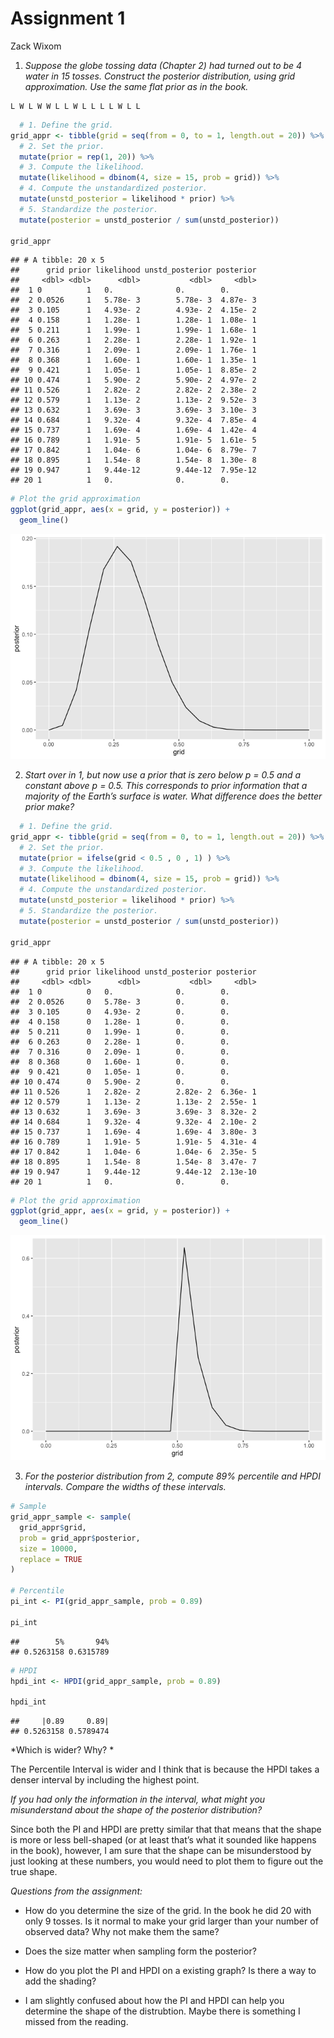 Assignment 1
================
Zack Wixom

1.  *Suppose the globe tossing data (Chapter 2) had turned out to be 4
    water in 15 tosses. Construct the posterior distribution, using grid
    approximation. Use the same flat prior as in the book.*

<!-- end list -->

    L W L W W L L W L L L L W L L 

``` r
  # 1. Define the grid.
grid_appr <- tibble(grid = seq(from = 0, to = 1, length.out = 20)) %>% 
  # 2. Set the prior.
  mutate(prior = rep(1, 20)) %>% 
  # 3. Compute the likelihood.
  mutate(likelihood = dbinom(4, size = 15, prob = grid)) %>% 
  # 4. Compute the unstandardized posterior.
  mutate(unstd_posterior = likelihood * prior) %>% 
  # 5. Standardize the posterior.
  mutate(posterior = unstd_posterior / sum(unstd_posterior))

grid_appr
```

    ## # A tibble: 20 x 5
    ##      grid prior likelihood unstd_posterior posterior
    ##     <dbl> <dbl>      <dbl>           <dbl>     <dbl>
    ##  1 0          1   0.              0.        0.      
    ##  2 0.0526     1   5.78e- 3        5.78e- 3  4.87e- 3
    ##  3 0.105      1   4.93e- 2        4.93e- 2  4.15e- 2
    ##  4 0.158      1   1.28e- 1        1.28e- 1  1.08e- 1
    ##  5 0.211      1   1.99e- 1        1.99e- 1  1.68e- 1
    ##  6 0.263      1   2.28e- 1        2.28e- 1  1.92e- 1
    ##  7 0.316      1   2.09e- 1        2.09e- 1  1.76e- 1
    ##  8 0.368      1   1.60e- 1        1.60e- 1  1.35e- 1
    ##  9 0.421      1   1.05e- 1        1.05e- 1  8.85e- 2
    ## 10 0.474      1   5.90e- 2        5.90e- 2  4.97e- 2
    ## 11 0.526      1   2.82e- 2        2.82e- 2  2.38e- 2
    ## 12 0.579      1   1.13e- 2        1.13e- 2  9.52e- 3
    ## 13 0.632      1   3.69e- 3        3.69e- 3  3.10e- 3
    ## 14 0.684      1   9.32e- 4        9.32e- 4  7.85e- 4
    ## 15 0.737      1   1.69e- 4        1.69e- 4  1.42e- 4
    ## 16 0.789      1   1.91e- 5        1.91e- 5  1.61e- 5
    ## 17 0.842      1   1.04e- 6        1.04e- 6  8.79e- 7
    ## 18 0.895      1   1.54e- 8        1.54e- 8  1.30e- 8
    ## 19 0.947      1   9.44e-12        9.44e-12  7.95e-12
    ## 20 1          1   0.              0.        0.

``` r
# Plot the grid approximation
ggplot(grid_appr, aes(x = grid, y = posterior)) +
  geom_line()
```

![](assignment-1_files/figure-gfm/unnamed-chunk-2-1.png)<!-- -->

2.  *Start over in 1, but now use a prior that is zero below p = 0.5 and
    a constant above p = 0.5. This corresponds to prior information that
    a majority of the Earth’s surface is water. What difference does the
    better prior make?*

<!-- end list -->

``` r
  # 1. Define the grid.
grid_appr <- tibble(grid = seq(from = 0, to = 1, length.out = 20)) %>% 
  # 2. Set the prior.
  mutate(prior = ifelse(grid < 0.5 , 0 , 1) ) %>% 
  # 3. Compute the likelihood.
  mutate(likelihood = dbinom(4, size = 15, prob = grid)) %>% 
  # 4. Compute the unstandardized posterior.
  mutate(unstd_posterior = likelihood * prior) %>% 
  # 5. Standardize the posterior.
  mutate(posterior = unstd_posterior / sum(unstd_posterior))

grid_appr
```

    ## # A tibble: 20 x 5
    ##      grid prior likelihood unstd_posterior posterior
    ##     <dbl> <dbl>      <dbl>           <dbl>     <dbl>
    ##  1 0          0   0.              0.        0.      
    ##  2 0.0526     0   5.78e- 3        0.        0.      
    ##  3 0.105      0   4.93e- 2        0.        0.      
    ##  4 0.158      0   1.28e- 1        0.        0.      
    ##  5 0.211      0   1.99e- 1        0.        0.      
    ##  6 0.263      0   2.28e- 1        0.        0.      
    ##  7 0.316      0   2.09e- 1        0.        0.      
    ##  8 0.368      0   1.60e- 1        0.        0.      
    ##  9 0.421      0   1.05e- 1        0.        0.      
    ## 10 0.474      0   5.90e- 2        0.        0.      
    ## 11 0.526      1   2.82e- 2        2.82e- 2  6.36e- 1
    ## 12 0.579      1   1.13e- 2        1.13e- 2  2.55e- 1
    ## 13 0.632      1   3.69e- 3        3.69e- 3  8.32e- 2
    ## 14 0.684      1   9.32e- 4        9.32e- 4  2.10e- 2
    ## 15 0.737      1   1.69e- 4        1.69e- 4  3.80e- 3
    ## 16 0.789      1   1.91e- 5        1.91e- 5  4.31e- 4
    ## 17 0.842      1   1.04e- 6        1.04e- 6  2.35e- 5
    ## 18 0.895      1   1.54e- 8        1.54e- 8  3.47e- 7
    ## 19 0.947      1   9.44e-12        9.44e-12  2.13e-10
    ## 20 1          1   0.              0.        0.

``` r
# Plot the grid approximation
ggplot(grid_appr, aes(x = grid, y = posterior)) +
  geom_line()
```

![](assignment-1_files/figure-gfm/unnamed-chunk-3-1.png)<!-- -->

3.  *For the posterior distribution from 2, compute 89% percentile and
    HPDI intervals. Compare the widths of these intervals.*

<!-- end list -->

``` r
# Sample
grid_appr_sample <- sample(
  grid_appr$grid, 
  prob = grid_appr$posterior, 
  size = 10000, 
  replace = TRUE
)

# Percentile
pi_int <- PI(grid_appr_sample, prob = 0.89)

pi_int
```

    ##        5%       94% 
    ## 0.5263158 0.6315789

``` r
# HPDI
hpdi_int <- HPDI(grid_appr_sample, prob = 0.89)

hpdi_int
```

    ##     |0.89     0.89| 
    ## 0.5263158 0.5789474

*Which is wider? Why? *

The Percentile Interval is wider and I think that is because the HPDI
takes a denser interval by including the highest point.

*If you had only the information in the interval, what might you
misunderstand about the shape of the posterior distribution?*

Since both the PI and HPDI are pretty similar that that means that the
shape is more or less bell-shaped (or at least that’s what it sounded
like happens in the book), however, I am sure that the shape can be
misunderstood by just looking at these numbers, you would need to plot
them to figure out the true shape.

*Questions from the assignment:*

  - How do you determine the size of the grid. In the book he did 20
    with only 9 tosses. Is it normal to make your grid larger than your
    number of observed data? Why not make them the same?

  - Does the size matter when sampling form the posterior?

  - How do you plot the PI and HPDI on a existing graph? Is there a way
    to add the shading?

  - I am slightly confused about how the PI and HPDI can help you
    determine the shape of the distrubtion. Maybe there is something I
    missed from the reading.

